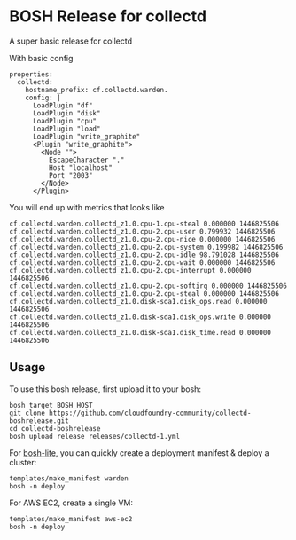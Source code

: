 # BOSH Release for collectd

A super basic release for collectd

With basic config

```
properties:
  collectd:
    hostname_prefix: cf.collectd.warden.
    config: |
      LoadPlugin "df"
      LoadPlugin "disk"
      LoadPlugin "cpu"
      LoadPlugin "load"
      LoadPlugin "write_graphite"
      <Plugin "write_graphite">
        <Node "">
          EscapeCharacter "."
          Host "localhost"
          Port "2003"
        </Node>
      </Plugin>
```

You will end up with metrics that looks like

```
cf.collectd.warden.collectd_z1.0.cpu-1.cpu-steal 0.000000 1446825506
cf.collectd.warden.collectd_z1.0.cpu-2.cpu-user 0.799932 1446825506
cf.collectd.warden.collectd_z1.0.cpu-2.cpu-nice 0.000000 1446825506
cf.collectd.warden.collectd_z1.0.cpu-2.cpu-system 0.199982 1446825506
cf.collectd.warden.collectd_z1.0.cpu-2.cpu-idle 98.791028 1446825506
cf.collectd.warden.collectd_z1.0.cpu-2.cpu-wait 0.000000 1446825506
cf.collectd.warden.collectd_z1.0.cpu-2.cpu-interrupt 0.000000 1446825506
cf.collectd.warden.collectd_z1.0.cpu-2.cpu-softirq 0.000000 1446825506
cf.collectd.warden.collectd_z1.0.cpu-2.cpu-steal 0.000000 1446825506
cf.collectd.warden.collectd_z1.0.disk-sda1.disk_ops.read 0.000000 1446825506
cf.collectd.warden.collectd_z1.0.disk-sda1.disk_ops.write 0.000000 1446825506
cf.collectd.warden.collectd_z1.0.disk-sda1.disk_time.read 0.000000 1446825506
```

## Usage

To use this bosh release, first upload it to your bosh:

```
bosh target BOSH_HOST
git clone https://github.com/cloudfoundry-community/collectd-boshrelease.git
cd collectd-boshrelease
bosh upload release releases/collectd-1.yml
```

For [bosh-lite](https://github.com/cloudfoundry/bosh-lite), you can quickly create a deployment manifest & deploy a cluster:

```
templates/make_manifest warden
bosh -n deploy
```

For AWS EC2, create a single VM:

```
templates/make_manifest aws-ec2
bosh -n deploy
```
